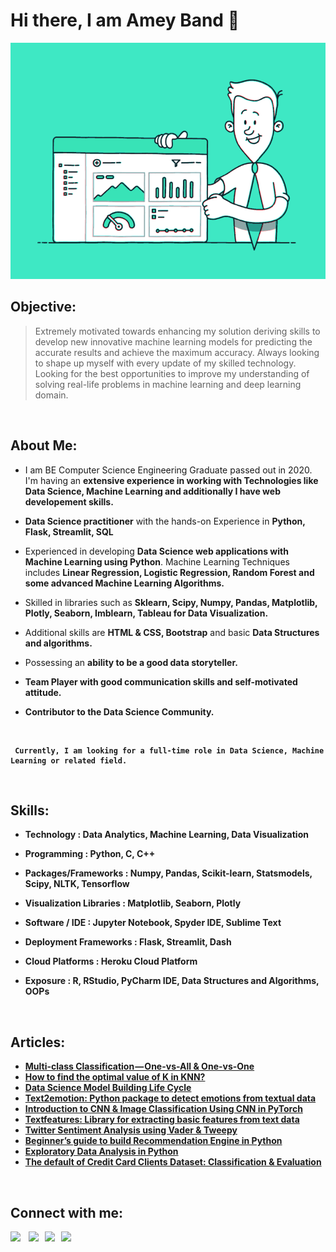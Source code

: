 # Hi there, I am Amey Band 👋
![Alt_Text](https://github.com/Amey23/Amey23/blob/main/main.gif)

## Objective:
> Extremely motivated towards enhancing my solution deriving skills to develop new innovative machine learning models for predicting the accurate results and achieve the maximum accuracy. Always looking to shape up myself with every update of my skilled technology. Looking for the best opportunities to improve my understanding of solving real-life problems in machine learning and deep learning domain. 
<br>

## About Me:
- I am BE Computer Science Engineering Graduate passed out in 2020. I'm having an <b>extensive experience in working with Technologies like Data Science, Machine Learning and additionally I have web developement skills.</b>

- <b>Data Science practitioner</b> with the hands-on Experience in <b>Python, Flask, Streamlit, SQL</b>

- Experienced in developing <b>Data Science web applications with Machine Learning using Python</b>. Machine Learning Techniques includes <b>Linear Regression, Logistic Regression, Random Forest and some advanced Machine Learning Algorithms.</b>

- Skilled in libraries such as <b>Sklearn, Scipy, Numpy, Pandas, Matplotlib, Plotly, Seaborn, Imblearn, Tableau for Data Visualization.</b>

- Additional skills are <b>HTML & CSS, Bootstrap</b> and basic <b>Data Structures and algorithms.</b>

- Possessing an <b>ability to be a good data storyteller.</b>

- <b>Team Player with good communication skills and self-motivated attitude.</b>

- <b>Contributor to the Data Science Community.</b>

<br>

<b>
 
```
 Currently, I am looking for a full-time role in Data Science, Machine Learning or related field.
```

<b>
 
<br>

## Skills:

- <b>Technology</b>                : Data Analytics, Machine Learning, Data Visualization

- <b>Programming</b>               : Python, C, C++

- <b>Packages/Frameworks </b>      : Numpy, Pandas, Scikit-learn, Statsmodels, Scipy, NLTK, Tensorflow

- <b>Visualization Libraries</b>   : Matplotlib, Seaborn, Plotly 

- <b>Software / IDE</b>            : Jupyter Notebook, Spyder IDE, Sublime Text

- <b>Deployment Frameworks</b>     : Flask, Streamlit, Dash 

- <b>Cloud Platforms</b>           : Heroku Cloud Platform 

- <b>Exposure </b>                 : R, RStudio, PyCharm IDE, Data Structures and Algorithms, OOPs


<br>

## Articles:
- [Multi-class Classification — One-vs-All & One-vs-One](https://towardsdatascience.com/multi-class-classification-one-vs-all-one-vs-one-94daed32a87b?source=---------10----------------------------)
- [How to find the optimal value of K in KNN?](https://towardsdatascience.com/how-to-find-the-optimal-value-of-k-in-knn-35d936e554eb?source=---------8----------------------------)
- [Data Science Model Building Life Cycle](https://towardsdatascience.com/data-science-model-building-lifecycle-78d7564d80d7?source=---------2----------------------------)
- [Text2emotion: Python package to detect emotions from textual data](https://towardsdatascience.com/text2emotion-python-package-to-detect-emotions-from-textual-data-b2e7b7ce1153?source=---------6----------------------------)
- [Introduction to CNN & Image Classification Using CNN in PyTorch](https://medium.com/swlh/introduction-to-cnn-image-classification-using-cnn-in-pytorch-11eefae6d83c?source=---------4----------------------------)
- [Textfeatures: Library for extracting basic features from text data](https://towardsdatascience.com/textfeatures-library-for-extracting-basic-features-from-text-data-f98ba90e3932?source=---------7----------------------------)
- [Twitter Sentiment Analysis using Vader & Tweepy](https://medium.com/python-in-plain-english/twitter-sentiment-analysis-using-vader-tweepy-b2a62fba151e?source=---------11----------------------------)
- [Beginner’s guide to build Recommendation Engine in Python](https://medium.com/swlh/beginners-guide-to-build-recommendation-system-2bd4a96aa3e?source=---------12----------------------------)
- [Exploratory Data Analysis in Python](https://medium.com/python-in-plain-english/exploratory-data-analysis-in-python-50fd19912155?source=---------13----------------------------)
- [The default of Credit Card Clients Dataset: Classification & Evaluation](https://medium.com/@ameypband23/default-of-credit-card-clients-dataset-classification-evaluation-2c46c858d981?source=---------5----------------------------)
<br>

## Connect with me:

<!--[<img align="left" alt="codeSTACKr.com" width="22px" src="https://raw.githubusercontent.com/iconic/open-iconic/master/svg/globe.svg" />][website]-->

[<img width="30px" src="https://cdn.jsdelivr.net/npm/simple-icons@3.11.0/icons/medium.svg" />](https://medium.com/@ameypband23)
&nbsp;&nbsp; [<img width="30px" src="https://cdn.jsdelivr.net/npm/simple-icons@v3/icons/twitter.svg" />](https://twitter.com/AmeyBand4?s=08)
&nbsp;&nbsp;[<img width="30px" src="https://cdn.jsdelivr.net/npm/simple-icons@v3/icons/linkedin.svg" />](https://www.linkedin.com/in/amey23/)
&nbsp;&nbsp;[<img width="30px" src="https://cdn.jsdelivr.net/npm/simple-icons@v3/icons/instagram.svg" />](https://www.instagram.com/_.pr0t0n._/)

<br />
